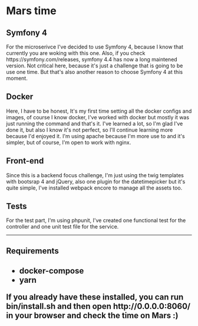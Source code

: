 # Mars time
<h2>Symfony 4</h2>
<p>For the microserivce I've decided to use Symfony 4, because I know that currently you are woking with this one. 
Also, if you check https://symfony.com/releases, symfony 4.4 has now a long maintened version. Not critical here, because it's just a challenge that is going to be use one time. But that's also another reason to choose Symfony 4 at this moment. </p>
<h2>Docker</h2>
<p>Here, I have to be honest, It's my first time setting all the docker configs and images, of course I know docker, I've worked with docker but mostly it was just running the command and that's it. I've learned a lot, so I'm glad I've done it, but also I know it's not perfect, so I'll continue learning more because I'd enjoyed it. I'm using apache because I'm more use to and it's simpler, but of course, I'm open to work with nginx.</p>
<h2>Front-end</h2>
<p>Since this is a backend focus challenge, I'm just using the twig templates with bootsrap 4 and jQuery, also one plugin for the datetimepicker but it's quite simple, I've installed webpack encore to manage all the assets too.</p>
<h2>Tests</h2>
<p>For the test part, I'm using phpunit, I've created one functional test for the controller and one unit test file for the service.</p>
<hr>
<h2>Requirements<h2>
<ul>
    <li>docker-compose</li>
    <li>yarn</li>
</ul>
<p>If you already have these installed, you can run bin/install.sh and then open http://0.0.0.0:8060/ in your browser and check the time on Mars :)</p>
